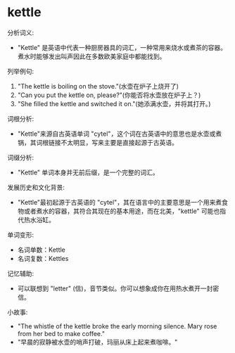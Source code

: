 # kettle

分析词义:

  

*   "Kettle" 是英语中代表一种厨房器具的词汇，一种常用来烧水或煮茶的容器。煮水时能够发出叫声因此在多数欧美家庭中都能找到。

  

列举例句:

  

1.  "The kettle is boiling on the stove."(水壶在炉子上烧开了)
2.  "Can you put the kettle on, please?"(你能否将水壶放在炉子上？)
3.  "She filled the kettle and switched it on."(她添满水壶，并将其打开。)

  

词根分析:

  

*   "Kettle"来源自古英语单词 "cytel"，这个词在古英语中的意思也是水壶或煮锅，其词根链接不太明显，写来主要是直接起源于古英语。

  

词缀分析:

  

*   "Kettle" 单词本身并无前后缀，是一个完整的词汇。

  

发展历史和文化背景:

  

*   "Kettle"最初起源于古英语的 "cytel"，其在语言中的主要意思是一个用来煮食物或者煮水的容器，其符合其现在的基本用途，而在北美，"kettle" 可能也指代热水浴缸。

  

单词变形:

  

*   名词单数：Kettle
*   名词复数：Kettles

  

记忆辅助:

  

*   可以联想到 "letter" (信)，音节类似。你可以想象成你在用热水煮开一封密信。

  

小故事:

  

*   "The whistle of the kettle broke the early morning silence. Mary rose from her bed to make coffee."
*   "早晨的寂静被水壶的哨声打破，玛丽从床上起来煮咖啡。"
